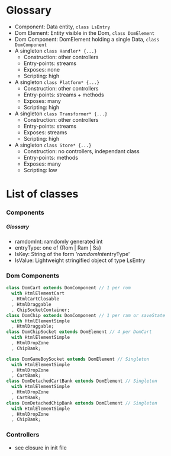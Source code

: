 <!-- *********************************************************************** -->
<!--                                                                         -->
<!--                                                      :::      ::::::::  -->
<!-- README.md                                          :+:      :+:    :+:  -->
<!--                                                  +:+ +:+         +:+    -->
<!-- By: ngoguey <ngoguey@student.42.fr>            +#+  +:+       +#+       -->
<!--                                              +#+#+#+#+#+   +#+          -->
<!-- Created: 2016/09/19 11:54:15 by ngoguey           #+#    #+#            -->
<!-- Updated: 2016/10/08 14:18:23 by ngoguey          ###   ########.fr      -->
<!--                                                                         -->
<!-- *********************************************************************** -->

# Glossary
- Component: Data entity, `class LsEntry`
- Dom Element: Entity visible in the Dom, `class DomElement`
- Dom Component: DomElement holding a single Data, `class DomComponent`
- A singleton `class Handler* {...}`
  - Construction: other controllers
  - Entry-points: streams
  - Exposes: none
  - Scripting: high
- A singleton `class Platform* {...}`
  - Construction: other controllers
  - Entry-points: streams + methods
  - Exposes: many
  - Scripting: high
- A singleton `class Transformer* {...}`
  - Construction: other controllers
  - Entry-points: streams
  - Exposes: streams
  - Scripting: high
- A singleton `class Store* {...}`
  - Construction: no controllers, independant class
  - Entry-points: methods
  - Exposes: many
  - Scripting: low

# List of classes

### Components
##### Glossary
- ramdomInt: ramdomly generated int
- entryType: one of {Rom | Ram | Ss}
- lsKey: String of the form '$ramdomInt$entryType'
- lsValue: Lightweight stringified object of type LsEntry

### Dom Components
```dart
class DomCart extends DomComponent // 1 per rom
  with HtmlElementCart
  , HtmlCartClosable
  , HtmlDraggable
  , ChipSocketContainer;
class DomChip extends DomComponent // 1 per ram or saveState
  with HtmlElementSimple
  , HtmlDraggable;
class DomChipSocket extends DomElement // 4 per DomCart
  with HtmlElementSimple
  , HtmlDropZone
  , ChipBank;

class DomGameBoySocket extends DomElement // Singleton
  with HtmlElementSimple
  , HtmlDropZone
  , CartBank;
class DomDetachedCartBank extends DomElement // Singleton
  with HtmlElementSimple
  , HtmlDropZone
  , CartBank;
class DomDetachedChipBank extends DomElement // Singleton
  with HtmlElementSimple
  , HtmlDropZone
  , ChipBank;

```

### Controllers
- see closure in init file
